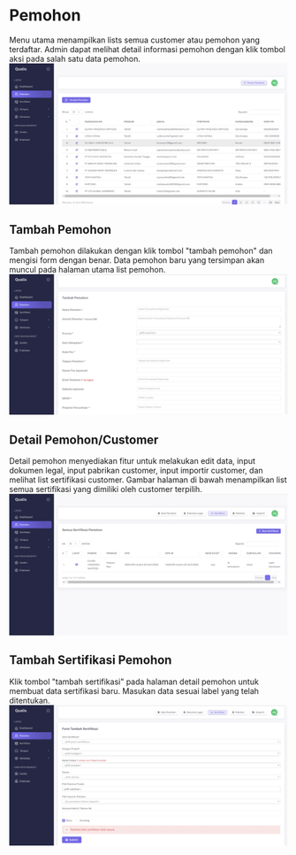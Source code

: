 # Pemohon
Menu utama menampilkan lists semua customer atau pemohon yang terdaftar. Admin dapat melihat detail informasi pemohon dengan klik tombol aksi pada salah satu data pemohon.
![enter image description here](https://raw.githubusercontent.com/miftah-syiroth/lspro-wiki/refs/heads/main/docs/admin/asset/list-pemohon.webp)
## Tambah Pemohon
Tambah pemohon dilakukan dengan klik tombol "tambah pemohon" dan mengisi form dengan benar. Data pemohon baru yang tersimpan akan muncul pada halaman utama list pemohon.
![enter image description here](https://raw.githubusercontent.com/miftah-syiroth/lspro-wiki/refs/heads/main/docs/admin/asset/tambah-pemohon.webp)
## Detail Pemohon/Customer
Detail pemohon menyediakan fitur untuk melakukan edit data, input dokumen legal, input pabrikan customer, input importir customer, dan melihat list sertifikasi customer.
Gambar halaman di bawah menampilkan list semua sertifikasi yang dimiliki oleh customer terpilih. 
![enter image description here](https://raw.githubusercontent.com/miftah-syiroth/lspro-wiki/refs/heads/main/docs/admin/asset/pemohon-sertifikasi.webp)
## Tambah Sertifikasi Pemohon
Klik tombol "tambah sertifikasi" pada halaman detail pemohon untuk membuat data sertifikasi baru. Masukan data sesuai label yang telah ditentukan.
![enter image description here](https://raw.githubusercontent.com/miftah-syiroth/lspro-wiki/refs/heads/main/docs/admin/asset/tambah-sertifikasi.webp)
